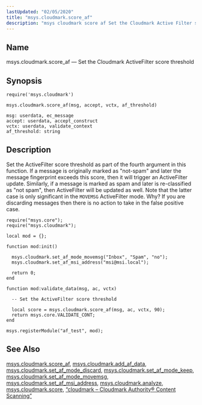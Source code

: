 ```yaml
---
lastUpdated: "02/05/2020"
title: "msys.cloudmark.score_af"
description: "msys cloudmark score af Set the Cloudmark Active Filter score threshold msys cloudmark score af msg accept vctx af threshold Set the Active Filter score threshold as part of the fourth argument in this function If a message is originally marked as not spam and later the message fingerprint exceeds..."
---
```


<a name="lua.ref.msys.cloudmark.score_af"></a> 
## Name

msys.cloudmark.score_af — Set the Cloudmark ActiveFilter score threshold

<a name="idp15017200"></a> 
## Synopsis

`require('msys.cloudmark')`

`msys.cloudmark.score_af(msg, accept, vctx, af_threshold)`

```
msg: userdata, ec_message
accept: userdata, accept_construct
vctx: userdata, validate_context
af_threshold: string
```
<a name="idp15021040"></a> 
## Description

Set the ActiveFilter score threshold as part of the fourth argument in this function. If a message is originally marked as "not-spam" and later the message fingerprint exceeds this score, then it will trigger an ActiveFilter update. Similarly, if a message is marked as spam and later is re-classified as "not spam", then ActiveFilter will be updated as well. Note that the latter case is only significant in the `MOVEMSG` ActiveFilter mode. Why? If you are discarding messages then there is no action to take in the false positive case.

<a name="lua.ref.msys.cloudmark.score_af.example"></a> 


```
require("msys.core");
require("msys.cloudmark");

local mod = {};

function mod:init()

  msys.cloudmark.set_af_mode_movemsg("Inbox", "Spam", "no");
  msys.cloudmark.set_af_msi_address("msi@msi.local"); 

  return 0;
end

function mod:validate_data(msg, ac, vctx)

  -- Set the ActiveFilter score threshold

  local score = msys.cloudmark.score_af(msg, ac, vctx, 90);
  return msys.core.VALIDATE_CONT;
end

msys.registerModule("af_test", mod);
```

<a name="idp15026752"></a> 
## See Also

[msys.cloudmark.score_af](/momentum/4/lua/ref-msys-cloudmark-score-af), [msys.cloudmark.add_af_data](/momentum/4/lua/ref-msys-cloudmark-add-af-data), [msys.cloudmark.set_af_mode_discard](/momentum/4/lua/ref-msys-cloudmark-set-af-mode-discard), [msys.cloudmark.set_af_mode_keep](/momentum/4/lua/ref-msys-cloudmark-set-af-mode-keep), [msys.cloudmark.set_af_mode_movemsg](/momentum/4/lua/ref-msys-cloudmark-set-af-mode-movemsg), [msys.cloudmark.set_af_msi_address](/momentum/4/lua/ref-msys-cloudmark-set-af-msi-address), [msys.cloudmark.analyze](/momentum/4/lua/ref-msys-cloudmark-analyze), [msys.cloudmark.score](/momentum/4/lua/ref-msys-cloudmark-score), [“cloudmark – Cloudmark Authority® Content Scanning”](/momentum/4/modules/cloudmark)